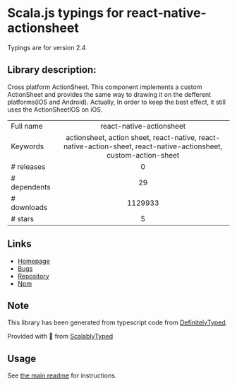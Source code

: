 
# Scala.js typings for react-native-actionsheet

Typings are for version 2.4

## Library description:
Cross platform ActionSheet. This component implements a custom ActionSheet  and provides the same way to drawing it on the defferent platforms(iOS and Android). Actually, In order to keep the best effect, it still uses the ActionSheetIOS on iOS.

|                    |                 |
| ------------------ | :-------------: |
| Full name          | react-native-actionsheet |
| Keywords           | actionsheet, action sheet, react-native, react-native-action-sheet, react-native-actionsheet, custom-action-sheet |
| # releases         | 0 |
| # dependents       | 29 |
| # downloads        | 1129933 |
| # stars            | 5 |

## Links
- [Homepage](https://github.com/beefe/react-native-actionsheet#readme)
- [Bugs](https://github.com/beefe/react-native-actionsheet/issues)
- [Repository](https://github.com/beefe/react-native-actionsheet)
- [Npm](https://www.npmjs.com/package/react-native-actionsheet)
    


## Note
This library has been generated from typescript code from [DefinitelyTyped](https://definitelytyped.org).

Provided with :purple_heart: from [ScalablyTyped](https://github.com/oyvindberg/ScalablyTyped)

## Usage
See [the main readme](../../readme.md) for instructions.


